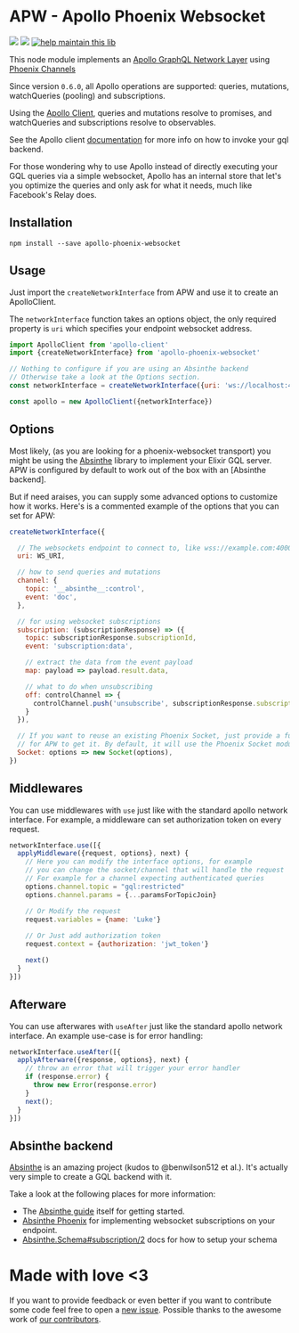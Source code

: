 # APW - Apollo Phoenix Websocket

<a href="https://www.npmjs.com/package/apollo-phoenix-websocket"><img src="https://img.shields.io/npm/v/apollo-phoenix-websocket.svg"></a>
<a href="https://travis-ci.org/vic/apollo-phoenix-websocket"><img src="https://travis-ci.org/vic/apollo-phoenix-websocket.svg"></a>
[![help maintain this lib](https://img.shields.io/badge/looking%20for%20maintainer-DM%20%40vborja-663399.svg)](https://twitter.com/vborja)


This node module implements an [Apollo GraphQL Network Layer] using [Phoenix Channels]

Since version `0.6.0`, all Apollo operations are supported: queries, mutations, watchQueries (pooling) and
subscriptions.

Using the [Apollo Client], queries and mutations resolve to promises, and watchQueries and
subscriptions resolve to observables.

See the Apollo client [documentation][Apollo Client] for more info on how to invoke your gql backend.

For those wondering why to use Apollo instead of directly executing your GQL queries via a simple
websocket, Apollo has an internal store that let's you optimize the queries and only ask for what it
needs, much like Facebook's Relay does.


## Installation

```shell
npm install --save apollo-phoenix-websocket
```

## Usage

Just import the `createNetworkInterface` from APW and use it to create an ApolloClient.

The `networkInterface` function takes an options object, the only required
property is `uri` which specifies your endpoint websocket address.

```javascript
import ApolloClient from 'apollo-client'
import {createNetworkInterface} from 'apollo-phoenix-websocket'

// Nothing to configure if you are using an Absinthe backend
// Otherwise take a look at the Options section.
const networkInterface = createNetworkInterface({uri: 'ws://localhost:4000/socket'})

const apollo = new ApolloClient({networkInterface})
```

## Options

Most likely, (as you are looking for a phoenix-websocket transport) you might be using
the [Absinthe] library to implement your Elixir GQL server. APW is configured by default
to work out of the box with an [Absinthe backend].

But if need araises, you can supply some advanced options to customize how it works.
Here's is a commented example of the options that you can set for APW:


```javascript
createNetworkInterface({

  // The websockets endpoint to connect to, like wss://example.com:4000/socket
  uri: WS_URI,

  // how to send queries and mutations
  channel: {
    topic: '__absinthe__:control',
    event: 'doc',
  },

  // for using websocket subscriptions
  subscription: (subscriptionResponse) => ({
    topic: subscriptionResponse.subscriptionId,
    event: 'subscription:data',

    // extract the data from the event payload
    map: payload => payload.result.data,

    // what to do when unsubscribing
    off: controlChannel => {
      controlChannel.push('unsubscribe', subscriptionResponse.subscriptionId)
    }
  }),

  // If you want to reuse an existing Phoenix Socket, just provide a function
  // for APW to get it. By default, it will use the Phoenix Socket module.
  Socket: options => new Socket(options),
})
```

## Middlewares

You can use middlewares with `use` just like with
the standard apollo network interface. For example, a middleware can set authorization token on every request.

```javascript
networkInterface.use([{
  applyMiddleware({request, options}, next) {
    // Here you can modify the interface options, for example
    // you can change the socket/channel that will handle the request
    // For example for a channel expecting authenticated queries
    options.channel.topic = "gql:restricted"
    options.channel.params = {...paramsForTopicJoin}

    // Or Modify the request
    request.variables = {name: 'Luke'}
    
    // Or Just add authorization token
    request.context = {authorization: 'jwt_token'}

    next()
  }
}])
```

## Afterware

You can use afterwares with `useAfter` just like the standard
apollo network interface. An example use-case is for error handling:

```javascript
networkInterface.useAfter([{
  applyAfterware({response, options}, next) {
    // throw an error that will trigger your error handler
    if (response.error) {
      throw new Error(response.error)
    }
    next();
  }
}])
```

## Absinthe backend

[Absinthe] is an amazing project (kudos to @benwilson512 et al.). It's actually very
simple to create a GQL backend with it.

Take a look at the following places for more information:

- The [Absinthe guide][Absinthe] itself for getting started.
- [Absinthe Phoenix] for implementing websocket subscriptions on your endpoint.
- [Absinthe.Schema#subscription/2][Absinthe Subscription] docs for how to setup your schema



# Made with love <3

If you want to provide feedback or even better if you want to contribute some code feel free to open a [new issue].
Possible thanks to the awesome work of [our contributors].


[Apollo Client]: http://dev.apollodata.com/core/apollo-client-api.html
[Apollo GraphQL Network Layer]: http://dev.apollodata.com/core/network.html
[Phoenix Channels]: http://www.phoenixframework.org/docs/channels
[Absinthe]: http://absinthe-graphql.org/
[new issue]: https://github.com/vic/apollo-phoenix-websocket/issues
[our contributors]: https://github.com/vic/apollo-phoenix-websocket/graphs/contributors
[Absinthe Phoenix]: https://github.com/absinthe-graphql/absinthe_phoenix
[Absinthe Subscription]: https://hexdocs.pm/absinthe/1.4.0-beta.1/Absinthe.Schema.html#subscription/2

